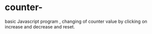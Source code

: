 # counter-
basic Javascript program , changing of counter value by clicking on increase and decrease and reset.
